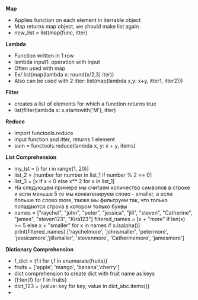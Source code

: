**Map**
* Applies function on each element in iterrable object
* Map returns map object, we should make list again
* new_list = list(map(func, itter)

**Lambda**
* Function written in 1 row
* lambda input1: operation with input
* Often used with map 
* Ex/ list(map(lambda x: round(x/2,3) iter))
* Also can be used with 2 itter: list(map(lambda x,y: x+y, itter1, itter2)))

**Filter**
* creates a list of elements for which a function returns true
* list(filter(lambda x: x.startswith('M'), itter)

**Reduce**
* import functools.reduce
* input function and itter, returns 1 element 
* sum = functools.reduce(lambda x, y: x + y, items)

**List Comprehension**
* my_lst = [i for i in range(1, 20)]
* list_2 = [number for number in list_1 if number % 2 == 0]
* list_3 = [x if x < 0 else x** 2 for x in list_1]
* На следующем примере мы считаем количество символов в строке и если меньше 5 то
мы конкатенируем слово - smaller, а если больше то слово more, также мы фильтруем
так, что только попадаются строка в котором только буквы
* names = ["raychel", "john", "peter", "jessica", "jill", "steven", "Catherine", "james",
"steven123", "Kira123"]
filtered_names = [x + "more" if len(x) >= 5 else x + "smaller" for x in names if x.isalpha()]
print(filtered_names)
['raychelmore', 'johnsmaller', 'petermore', 'jessicamore','jillsmaller', 'stevenmore', 'Catherinemore', 'jamesmore']

**Dictionary Comprehension**
* f_dict = {f:i for i,f in enumerate(fruits)}
* fruits = ['apple', 'mango', 'banana','cherry']
* dict comprehension to create dict with fruit name as keys
* {f:len(f) for f in fruits}
* dict_123 = {value: key for key, value in dict_abc.items()}
* 

